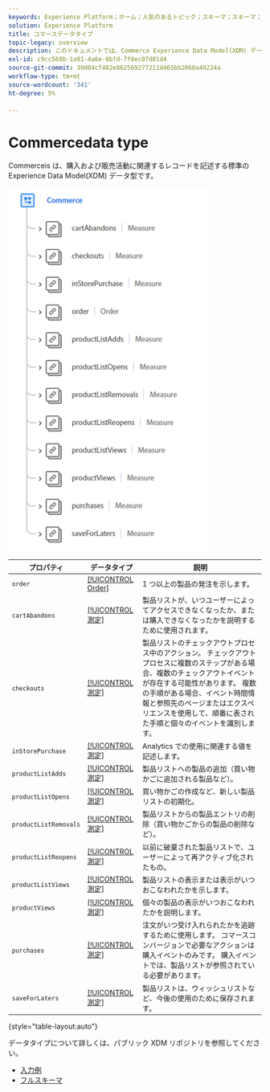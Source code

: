 ```yaml
---
keywords: Experience Platform；ホーム；人気のあるトピック；スキーマ；スキーマ；XDM；フィールド；スキーマ；スキーマ；コマース；データ型；データ型；
solution: Experience Platform
title: コマースデータタイプ
topic-legacy: overview
description: このドキュメントでは、Commerce Experience Data Model(XDM) データタイプの概要を説明します。
exl-id: c9cc569b-1a91-4a6e-8bfd-7f8ec07d01d4
source-git-commit: 39d04cf482e862569277211d465bb2060a49224a
workflow-type: tm+mt
source-wordcount: '341'
ht-degree: 5%

---
```


#  Commercedata type

 Commerceis は、購入および販売活動に関連するレコードを記述する標準の Experience Data Model(XDM) データ型です。

<img src="../images/data-types/commerce.PNG" width="400" /><br />

| プロパティ | データタイプ | 説明 |
| --- | --- | --- |
| `order` | [[!UICONTROL Order]](./order.md) | 1 つ以上の製品の発注を示します。 |
| `cartAbandons` | [[!UICONTROL 測定]](./measure.md) | 製品リストが、いつユーザーによってアクセスできなくなったか、または購入できなくなったかを説明するために使用されます。 |
| `checkouts` | [[!UICONTROL 測定]](./measure.md) | 製品リストのチェックアウトプロセス中のアクション。 チェックアウトプロセスに複数のステップがある場合、複数のチェックアウトイベントが存在する可能性があります。 複数の手順がある場合、イベント時間情報と参照先のページまたはエクスペリエンスを使用して、順番に表された手順と個々のイベントを識別します。 |
| `inStorePurchase` | [[!UICONTROL 測定]](./measure.md) | Analytics での使用に関連する値を記述します。 |
| `productListAdds` | [[!UICONTROL 測定]](./measure.md) | 製品リストへの製品の追加（買い物かごに追加される製品など）。 |
| `productListOpens` | [[!UICONTROL 測定]](./measure.md) | 買い物かごの作成など、新しい製品リストの初期化。 |
| `productListRemovals` | [[!UICONTROL 測定]](./measure.md) | 製品リストからの製品エントリの削除（買い物かごからの製品の削除など）。 |
| `productListReopens` | [[!UICONTROL 測定]](./measure.md) | 以前に破棄された製品リストで、ユーザーによって再アクティブ化されたもの。 |
| `productListViews` | [[!UICONTROL 測定]](./measure.md) | 製品リストの表示または表示がいつおこなわれたかを示します。 |
| `productViews` | [[!UICONTROL 測定]](./measure.md) | 個々の製品の表示がいつおこなわれたかを説明します。 |
| `purchases` | [[!UICONTROL 測定]](./measure.md) | 注文がいつ受け入れられたかを追跡するために使用します。 コマースコンバージョンで必要なアクションは購入イベントのみです。 購入イベントでは、製品リストが参照されている必要があります。 |
| `saveForLaters` | [[!UICONTROL 測定]](./measure.md) | 製品リストは、ウィッシュリストなど、今後の使用のために保存されます。 |

{style=&quot;table-layout:auto&quot;}

データタイプについて詳しくは、パブリック XDM リポジトリを参照してください。

* [入力例](https://github.com/adobe/xdm/blob/master/components/datatypes/marketing/commerce.example.1.json)
* [フルスキーマ](https://github.com/adobe/xdm/blob/master/components/datatypes/marketing/commerce.schema.json)
